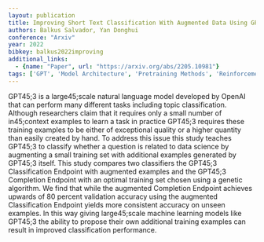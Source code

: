 ```yaml
---
layout: publication
title: Improving Short Text Classification With Augmented Data Using GPT45;3
authors: Balkus Salvador, Yan Donghui
conference: "Arxiv"
year: 2022
bibkey: balkus2022improving
additional_links:
  - {name: "Paper", url: "https://arxiv.org/abs/2205.10981"}
tags: ['GPT', 'Model Architecture', 'Pretraining Methods', 'Reinforcement Learning', 'Training Techniques']
---
```

GPT45;3 is a large45;scale natural language model developed by OpenAI that can perform many different tasks including topic classification. Although researchers claim that it requires only a small number of in45;context examples to learn a task in practice GPT45;3 requires these training examples to be either of exceptional quality or a higher quantity than easily created by hand. To address this issue this study teaches GPT45;3 to classify whether a question is related to data science by augmenting a small training set with additional examples generated by GPT45;3 itself. This study compares two classifiers the GPT45;3 Classification Endpoint with augmented examples and the GPT45;3 Completion Endpoint with an optimal training set chosen using a genetic algorithm. We find that while the augmented Completion Endpoint achieves upwards of 80 percent validation accuracy using the augmented Classification Endpoint yields more consistent accuracy on unseen examples. In this way giving large45;scale machine learning models like GPT45;3 the ability to propose their own additional training examples can result in improved classification performance.
